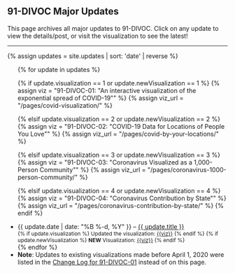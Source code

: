 ---
---

## 91-DIVOC Major Updates

This page archives all major updates to 91-DIVOC.  Click on any update to view the details/post, or visit the visualization to see the latest!

<hr>

{% assign updates = site.updates | sort: 'date' | reverse %}

<ul>
{% for update in updates %}

{% if update.visualization == 1 or update.newVisualization == 1 %}
{% assign viz = "91-DIVOC-01: &quot;An interactive visualization of the exponential spread of COVID-19&quot;" %}
{% assign viz_url = "/pages/covid-visualization/" %}

{% elsif update.visualization == 2 or update.newVisualization == 2 %}
{% assign viz = "91-DIVOC-02: &quot;COVID-19 Data for Locations of People You Love&quot;" %}
{% assign viz_url = "/pages/covid-by-your-locations/" %}

{% elsif update.visualization == 3 or update.newVisualization == 3 %}
{% assign viz = "91-DIVOC-03: &quot;Coronavirus Visualized as a 1,000-Person Community&quot;" %}
{% assign viz_url = "/pages/coronavirus-1000-person-community/" %}

{% elsif update.visualization == 4 or update.newVisualization == 4 %}
{% assign viz = "91-DIVOC-04: &quot;Coronavirus Contribution by State&quot;" %}
{% assign viz_url = "/pages/coronavirus-contribution-by-state/" %}
{% endif %}

<li>
  {{ update.date | date: "%B %-d, %Y" }}
  &ndash;
  <a href="{{update.url}}">{{ update.title }}</a>
  <div style="font-size: 12px;" class="mb-2">
  {% if update.visualization %}
  Updated the visualization: <a href="{{viz_url}}">{{viz}}</a>
  {% endif %}
  {% if update.newVisualization %}
  <b>NEW</b> Visualization: <a href="{{viz_url}}">{{viz}}</a>
  {% endif %}
  </div>  
</li>
{% endfor %}

<li>
  <b>Note</b>: Updates to existing visualizations made before April 1, 2020 were listed in the <a href="/pages/covid-visualization/changes.html">Change Log for 91-DIVOC-01</a> instead of on this page.
</li>

</ul>

